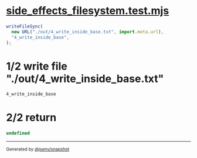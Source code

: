 # [side_effects_filesystem.test.mjs](../../side_effects_filesystem.test.mjs)

```js
writeFileSync(
  new URL("./out/4_write_inside_base.txt", import.meta.url),
  "4_write_inside_base",
);
```

# 1/2 write file "./out/4_write_inside_base.txt"

```txt
4_write_inside_base
```

# 2/2 return

```js
undefined
```

---

<sub>
  Generated by <a href="https://github.com/jsenv/core/tree/main/packages/independent/snapshot">@jsenv/snapshot</a>
</sub>
